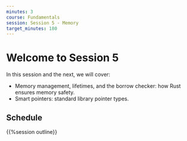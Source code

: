 ```yaml
---
minutes: 3
course: Fundamentals
session: Session 5 - Memory
target_minutes: 180
---
```


# Welcome to Session 5

In this session and the next, we will cover:

- Memory management, lifetimes, and the borrow checker: how Rust ensures memory
  safety.
- Smart pointers: standard library pointer types.

## Schedule

{{%session outline}}
